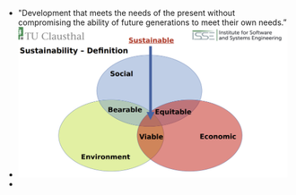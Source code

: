 - "Development that meets the needs of the present without compromising the ability of 
  future generations to meet their own needs.”
- ![image.png](../assets/image_1658485849224_0.png)
-